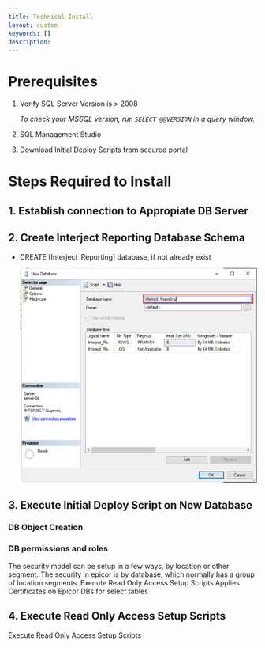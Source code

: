 ```yaml
---
title: Technical Install
layout: custom
keywords: []
description: 
---
```


# Prerequisites

1. Verify SQL Server Version is > 2008

    *To check your MSSQL version, run ```SELECT @@VERSION``` in a query window.* 

2. SQL Management Studio 
3. Download Initial Deploy Scripts from secured portal

# Steps Required to Install

## 1. Establish connection to Appropiate DB Server
## 2. Create Interject Reporting Database Schema

- CREATE [Interject_Reporting] database, if not already exist 

   ![](/images/A-SQL-Installation/01.png)

## 3. Execute Initial Deploy Script on New Database

### DB Object Creation
### DB permissions and roles

The security model can be setup in a few ways, by location or other segment.  The security in epicor is by database, which normally has a group of location segments.
Execute Read Only Access Setup Scripts
Applies Certificates on Epicor DBs for select tables


## 4. Execute Read Only Access Setup Scripts

Execute Read Only Access Setup Scripts

   
